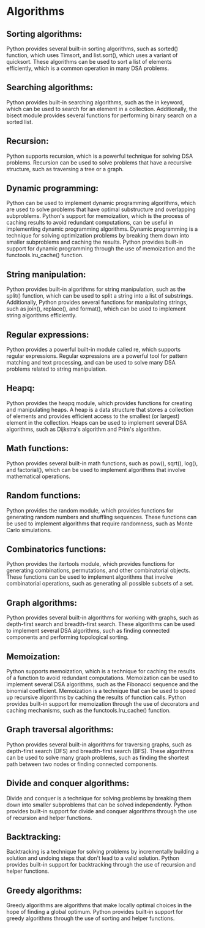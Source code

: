 # Algorithms


## Sorting algorithms:
Python provides several built-in sorting algorithms, such as sorted() function, which uses Timsort, and list.sort(), which uses a variant of quicksort. These algorithms can be used to sort a list of elements efficiently, which is a common operation in many DSA problems.


## Searching algorithms:
Python provides built-in searching algorithms, such as the in keyword, which can be used to search for an element in a collection. Additionally, the bisect module provides several functions for performing binary search on a sorted list.


## Recursion:
Python supports recursion, which is a powerful technique for solving DSA problems. Recursion can be used to solve problems that have a recursive structure, such as traversing a tree or a graph.


## Dynamic programming:
Python can be used to implement dynamic programming algorithms, which are used to solve problems that have optimal substructure and overlapping subproblems. Python's support for memoization, which is the process of caching results to avoid redundant computations, can be useful in implementing dynamic programming algorithms. Dynamic programming is a technique for solving optimization problems by breaking them down into smaller subproblems and caching the results. Python provides built-in support for dynamic programming through the use of memoization and the functools.lru_cache() function.


## String manipulation:
Python provides built-in algorithms for string manipulation, such as the split() function, which can be used to split a string into a list of substrings. Additionally, Python provides several functions for manipulating strings, such as join(), replace(), and format(), which can be used to implement string algorithms efficiently.


## Regular expressions:
Python provides a powerful built-in module called re, which supports regular expressions. Regular expressions are a powerful tool for pattern matching and text processing, and can be used to solve many DSA problems related to string manipulation.


## Heapq:
Python provides the heapq module, which provides functions for creating and manipulating heaps. A heap is a data structure that stores a collection of elements and provides efficient access to the smallest (or largest) element in the collection. Heaps can be used to implement several DSA algorithms, such as Dijkstra's algorithm and Prim's algorithm.


## Math functions:
Python provides several built-in math functions, such as pow(), sqrt(), log(), and factorial(), which can be used to implement algorithms that involve mathematical operations.


## Random functions:
Python provides the random module, which provides functions for generating random numbers and shuffling sequences. These functions can be used to implement algorithms that require randomness, such as Monte Carlo simulations.


## Combinatorics functions:
Python provides the itertools module, which provides functions for generating combinations, permutations, and other combinatorial objects. These functions can be used to implement algorithms that involve combinatorial operations, such as generating all possible subsets of a set.


## Graph algorithms:
Python provides several built-in algorithms for working with graphs, such as depth-first search and breadth-first search. These algorithms can be used to implement several DSA algorithms, such as finding connected components and performing topological sorting.


## Memoization:
Python supports memoization, which is a technique for caching the results of a function to avoid redundant computations. Memoization can be used to implement several DSA algorithms, such as the Fibonacci sequence and the binomial coefficient. Memoization is a technique that can be used to speed up recursive algorithms by caching the results of function calls. Python provides built-in support for memoization through the use of decorators and caching mechanisms, such as the functools.lru_cache() function.


## Graph traversal algorithms:
Python provides several built-in algorithms for traversing graphs, such as depth-first search (DFS) and breadth-first search (BFS). These algorithms can be used to solve many graph problems, such as finding the shortest path between two nodes or finding connected components.


## Divide and conquer algorithms:
Divide and conquer is a technique for solving problems by breaking them down into smaller subproblems that can be solved independently. Python provides built-in support for divide and conquer algorithms through the use of recursion and helper functions.


## Backtracking:
Backtracking is a technique for solving problems by incrementally building a solution and undoing steps that don't lead to a valid solution. Python provides built-in support for backtracking through the use of recursion and helper functions.


## Greedy algorithms:
Greedy algorithms are algorithms that make locally optimal choices in the hope of finding a global optimum. Python provides built-in support for greedy algorithms through the use of sorting and helper functions.